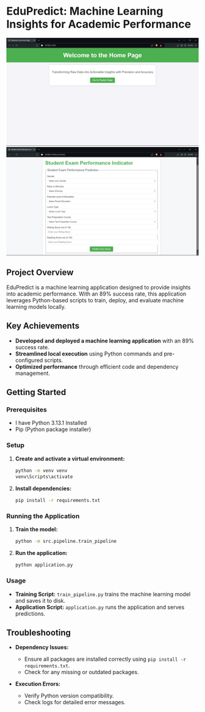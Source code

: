 # EduPredict: Machine Learning Insights for Academic Performance

![Home UI](Index.png)
![EduPredict UI](Home.png)

## Project Overview

EduPredict is a machine learning application designed to provide insights into academic performance. With an 89% success rate, this application leverages Python-based scripts to train, deploy, and evaluate machine learning models locally.

## Key Achievements

- **Developed and deployed a machine learning application** with an 89% success rate.
- **Streamlined local execution** using Python commands and pre-configured scripts.
- **Optimized performance** through efficient code and dependency management.

## Getting Started

### Prerequisites

- I have Python 3.13.1 Installed
- Pip (Python package installer)

### Setup

1. **Create and activate a virtual environment:**
    ```bash
    python -m venv venv
    venv\Scripts\activate
    ```

2. **Install dependencies:**
    ```bash
    pip install -r requirements.txt
    ```

### Running the Application

1. **Train the model:**
    ```bash
    python -m src.pipeline.train_pipeline
    ```

2. **Run the application:**
    ```bash
    python application.py
    ```

### Usage

- **Training Script:** `train_pipeline.py` trains the machine learning model and saves it to disk.
- **Application Script:** `application.py` runs the application and serves predictions.

## Troubleshooting

- **Dependency Issues:**
    - Ensure all packages are installed correctly using `pip install -r requirements.txt`.
    - Check for any missing or outdated packages.

- **Execution Errors:**
    - Verify Python version compatibility.
    - Check logs for detailed error messages.





